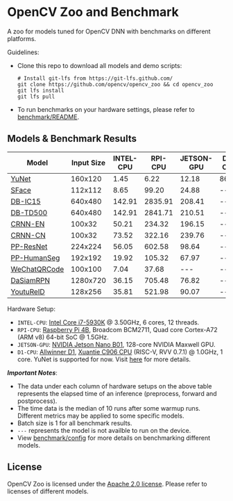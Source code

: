 # OpenCV Zoo and Benchmark

A zoo for models tuned for OpenCV DNN with benchmarks on different platforms.

Guidelines:
- Clone this repo to download all models and demo scripts:
    ```shell
    # Install git-lfs from https://git-lfs.github.com/
    git clone https://github.com/opencv/opencv_zoo && cd opencv_zoo
    git lfs install
    git lfs pull
    ```
- To run benchmarks on your hardware settings, please refer to [benchmark/README](./benchmark/README.md).

## Models & Benchmark Results

| Model | Input Size | INTEL-CPU | RPI-CPU | JETSON-GPU | D1-CPU |
|-------|------------|-----------|---------|------------|--------|
| [YuNet](./models/face_detection_yunet)   | 160x120 | 1.45   | 6.22    | 12.18 | 86.69 |
| [SFace](./models/face_recognition_sface) | 112x112 | 8.65 | 99.20 | 24.88 | --- |
| [DB-IC15](./models/text_detection_db)    | 640x480 | 142.91 | 2835.91 | 208.41 | --- |
| [DB-TD500](./models/text_detection_db)   | 640x480 | 142.91 | 2841.71 | 210.51 | --- |
| [CRNN-EN](./models/text_recognition_crnn)   | 100x32  | 50.21  | 234.32  | 196.15 | --- |
| [CRNN-CN](./models/text_recognition_crnn)   | 100x32  | 73.52  | 322.16  | 239.76 | --- |
| [PP-ResNet](./models/image_classification_ppresnet) | 224x224 | 56.05 | 602.58 | 98.64 | --- |
| [PP-HumanSeg](./models/human_segmentation_pphumanseg) | 192x192 | 19.92 | 105.32 | 67.97 | --- |
| [WeChatQRCode](./models/qrcode_wechatqrcode) | 100x100 | 7.04 | 37.68 | --- | --- |
| [DaSiamRPN](./models/object_tracking_dasiamrpn) | 1280x720 | 36.15 | 705.48 | 76.82 | --- |
| [YoutuReID](./models/person_reid_youtureid) | 128x256 | 35.81 | 521.98 | 90.07 | --- |

Hardware Setup:
- `INTEL-CPU`: [Intel Core i7-5930K](https://www.intel.com/content/www/us/en/products/sku/82931/intel-core-i75930k-processor-15m-cache-up-to-3-70-ghz/specifications.html) @ 3.50GHz, 6 cores, 12 threads.
- `RPI-CPU`: [Raspberry Pi 4B](https://www.raspberrypi.com/products/raspberry-pi-4-model-b/specifications/), Broadcom BCM2711, Quad core Cortex-A72 (ARM v8) 64-bit SoC @ 1.5GHz.
- `JETSON-GPU`: [NVIDIA Jetson Nano B01](https://developer.nvidia.com/embedded/jetson-nano-developer-kit), 128-core NVIDIA Maxwell GPU.
- `D1-CPU`: [Allwinner D1](https://d1.docs.aw-ol.com/en), [Xuantie C906 CPU](https://www.t-head.cn/product/C906?spm=a2ouz.12986968.0.0.7bfc1384auGNPZ) (RISC-V, RVV 0.7.1) @ 1.0GHz, 1 core. YuNet is supported for now. Visit [here](https://github.com/fengyuentau/opencv_zoo_cpp) for more details.

***Important Notes***:
- The data under each column of hardware setups on the above table represents the elapsed time of an inference (preprocess, forward and postprocess).
- The time data is the median of 10 runs after some warmup runs. Different metrics may be applied to some specific models.
- Batch size is 1 for all benchmark results.
- `---` represents the model is not availble to run on the device.
- View [benchmark/config](./benchmark/config) for more details on benchmarking different models.

## License

OpenCV Zoo is licensed under the [Apache 2.0 license](./LICENSE). Please refer to licenses of different models.
